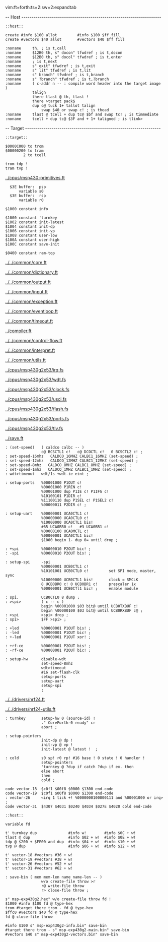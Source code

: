 vim:ft=forth:ts=2:sw=2:expandtab

-- Host ---------------------------------------------------------------------

    ::host::

    create #info $100 allot         #info $100 $ff fill
    create #vectors $40 allot       #vectors $40 $ff fill

    :noname     th, ; is t,call
    :noname     $12B0 th, s" docon" tfwdref ; is t,docon
    :noname     $12B0 th, s" docol" tfwdref ; is t,enter
    :noname     ; is t,next
    :noname     s" exit" tfwdref ; is t,exit
    :noname     s" lit" tfwdref ; is t,lit
    :noname     s" branch" tfwdref ; is t,branch
    :noname     s" ?branch" tfwdref ; is t,?branch
    :noname     ( c-addr n -- : compile word header into the target image )
                talign
                there tlast @ th, tlast !
                there >target pack$
                dup c@ tuck 1+ tallot talign
                    swap $40 or swap c! ; is thead
    :noname     tlast @ tcell + dup tc@ $bf and swap tc! ; is timmediate
    :noname     tcell + dup tc@ $3F and + 1+ taligned ; is tlink>

-- Target -------------------------------------------------------------------

    ::target::

    $0000C000 to trom
    $00000200 to tram
            2 to tcell

    trom tdp !
    tram tvp !

[../cpus/msp430-primitives.ft](../cpus/msp430-primitives.ft.md)


      $3E buffer:  psp
          variable s0
      $3E buffer:  rsp
          variable r0

    $1000 constant info

    $1000 constant 'turnkey
    $1002 constant init-latest
    $1004 constant init-dp
    $1006 constant init-vp
    $1008 constant user-low
    $100A constant user-high
    $100C constant save-init

    $0400 constant ram-top

[../../common/core.ft](../../common/core.ft.md)

[../../common/dictionary.ft](../../common/dictionary.ft.md)

[../../common/output.ft](../../common/output.ft.md)

[../../common/input.ft](../../common/input.ft.md)

[../../common/exception.ft](../../common/exception.ft.md)

[../../common/eventloop.ft](../../common/eventloop.ft.md)

[../../common/timeout.ft](../../common/timeout.ft.md)

[../compiler.ft](../compiler.ft.md)

[../../common/control-flow.ft](../../common/control-flow.ft.md)

[../../common/interpret.ft](../../common/interpret.ft.md)

[../../common/utils.ft](../../common/utils.ft.md)


[../cpus/msp430g2x53/irq.fs](../cpus/msp430g2x53/irq.fs.md)

[../cpus/msp430g2x53/wdt.fs](../cpus/msp430g2x53/wdt.fs.md)

[../cpus/msp430g2x53/clock.fs](../cpus/msp430g2x53/clock.fs.md)

[../cpus/msp430g2x53/usci.fs](../cpus/msp430g2x53/usci.fs.md)

[../cpus/msp430g2x53/flash.fs](../cpus/msp430g2x53/flash.fs.md)

[../cpus/msp430g2x53/ports.fs](../cpus/msp430g2x53/ports.fs.md)

[../cpus/msp430g2x53/tlv.fs](../cpus/msp430g2x53/tlv.fs.md)


[../save.ft](../save.ft.md)


    : (set-speed)   ( caldco calbc -- )
                    c@ BCSCTL1 c!   c@ DCOCTL c!   0 BCSCTL2 c! ;
    : set-speed-16mhz   CALDCO_16MHZ CALBC1_16MHZ (set-speed) ;
    : set-speed-12mhz   CALDCO_12MHZ CALBC1_12MHZ (set-speed) ;
    : set-speed-8mhz   CALDCO_8MHZ CALBC1_8MHZ (set-speed) ;
    : set-speed-1mhz   CALDCO_1MHZ CALBC1_1MHZ (set-speed) ;
    : wdt>timeout   wdt/1s +wdt-ie eint ;

    : setup-ports   %00001000 P1OUT c!
                    %00001000 P1REN c!
                    %00001000 dup P1IE c! P1IFG c!
                    %10100101 P1DIR c!
                    %11100110 dup P1SEL c! P1SEL2 c!
                    %00000011 P2DIR c! ;

    : setup-uart    %00000001 UCA0CTL1 c!
                    %00000000 UCA0CTL0 c!
                    %10000000 UCA0CTL1 bis!
                    #65 UCA0BR0 c!   #3 UCA0BR1 c!
                    %00000100 UCA0MCTL c!
                    %00000001 UCA0CTL1 bic!
                    $1000 begin 1- dup 0= until drop ;

    : +spi          %00000010 P2OUT bic! ;
    : -spi          %00000010 P2OUT bis! ;

    : setup-spi     -spi
                    %00000001 UCB0CTL1 c!
                    %10101001 UCB0CTL0 c!         set SPI mode, master, sync
                    %10000000 UCB0CTL1 bis!       clock = SMCLK
                    8 UCB0BR0 c! 0 UCB0BR1 c!     prescaler 1x
                    %00000001 UCB0CTl1 bic! ;     enable module

    : spi.          UCB0CTL0 8 dump ;
    : >spi>         ( c -- c )
                    begin %00001000 $03 bit@ until UCB0TXBUF c!
                    begin %00000100 $03 bit@ until UCB0RXBUF c@ ;
    : >spi          >spi> drop ;
    : spi>          $FF >spi> ;

    : +led          %00000001 P1OUT bis! ;
    : -led          %00000001 P1OUT bic! ;
    : +-led         %00000001 P1OUT xor! ;

    : +rf-ce        %00000001 P2OUT bis! ;
    : -rf-ce        %00000001 P2OUT bic! ;

    : setup-hw      disable-wdt
                    set-speed-8mhz
                    wdt>timeout
                    #16 set-flash-clk
                    setup-ports
                    setup-uart
                    setup-spi
                    ;

[../../drivers/nrf24.ft](../../drivers/nrf24.ft.md)

[../../drivers/nrf24-utils.ft](../../drivers/nrf24-utils.ft.md)


    : turnkey       setup-hw 0 (source-id) !
                    ." CoreForth-0 ready" cr
                    abort ;

    : setup-pointers
                    init-dp @ dp !
                    init-vp @ vp !
                    init-latest @ latest !  ;

    : cold          s0 sp! r0 rp! #16 base ! 0 state ! 0 handler !
                    setup-pointers
                    'turnkey @ ?dup if catch ?dup if ex. then
                    else abort
                    then
                    cold ;

    code vector-18  $c0f1 $00f8 $0000 $1300 end-code
    code vector-19  $c0f1 $00f8 $0000 $1300 end-code
    : vector-26     <irq 1 tick +! %0000000100000111 and %00001000 or irq> ;
    code vector-31  $4307 $4031 $0240 $4034 $027E $4020 cold end-code

    ::host::

    variable fd

    t' turnkey dup              #info w!        #info $0C + w!
    tlast @ dup                 #info $02 + w!  #info $0E + w!
    tdp @ $200 + $FE00 and dup  #info $04 + w!  #info $10 + w!
    tvp @ dup                   #info $06 + w!  #info $12 + w!

    t' vector-18 #vectors #36 + w!
    t' vector-19 #vectors #38 + w!
    t' vector-26 #vectors #52 + w!
    t' vector-31 #vectors #62 + w!

    : save-bin ( mem mem-len name name-len -- )
                    w/o create-file throw >r
                    r@ write-file throw
                    r> close-file throw ;

    s" msp-exp430g2.hex" w/o create-file throw fd !
    $1000 #info $100 fd @ type-hex
    trom #target there trom - fd @ type-hex
    $ffc0 #vectors $40 fd @ type-hex
    fd @ close-file throw

    #info $100 s" msp-exp430g2-info.bin" save-bin
    #target there trom - s" msp-exp430g2-main.bin" save-bin
    #vectors $40 s" msp-exp430g2-vectors.bin" save-bin
